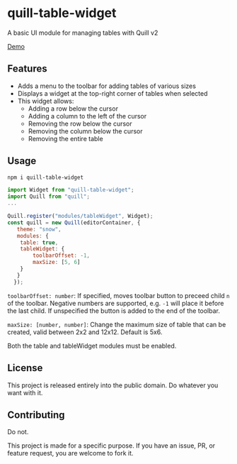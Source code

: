# quill-table-widget

A basic UI module for managing tables with Quill v2

[Demo](https://amyasmith.github.io/quill-table-widget/)

## Features

- Adds a menu to the toolbar for adding tables of various sizes
- Displays a widget at the top-right corner of tables when selected
- This widget allows:
  - Adding a row below the cursor
  - Adding a column to the left of the cursor
  - Removing the row below the cursor
  - Removing the column below the cursor
  - Removing the entire table

## Usage

```bash
npm i quill-table-widget
```

```js
import Widget from "quill-table-widget";
import Quill from "quill";
...

Quill.register("modules/tableWidget", Widget);
const quill = new Quill(editorContainer, {
   theme: "snow",
   modules: {
	table: true,
	tableWidget: {
		toolbarOffset: -1,
		maxSize: [5, 6]
	}
   }
  });
```

`toolbarOffset: number`: If specified, moves toolbar button to preceed child `n` of the toolbar. Negative numbers are supported, e.g. `-1` will place it before the last child. If unspecified the button is added to the end of the toolbar.

`maxSize: [number, number]`: Change the maximum size of table that can be created, valid between 2x2 and 12x12. Default is 5x6.

Both the table and tableWidget modules must be enabled.

## License

This project is released entirely into the public domain. Do whatever you want with it.

## Contributing

Do not.

This project is made for a specific purpose. If you have an issue, PR, or feature request, you are welcome to fork it.
